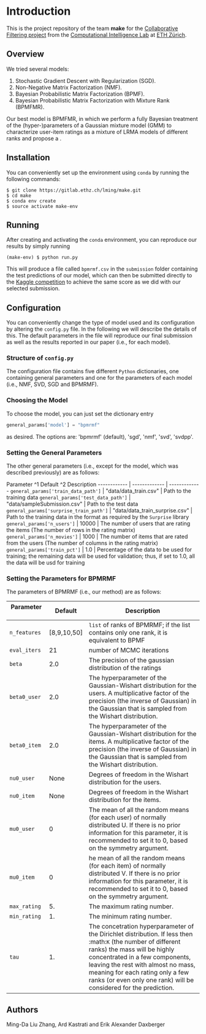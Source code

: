 # Introduction

This is the project repository of the team **make** for the [Collaborative Filtering project][1] from the [Computational Intelligence Lab][2] at [ETH Zürich][3].

## Overview 
We tried several models:
1. Stochastic Gradient Descent with Regularization (SGD).
2. Non-Negative Matrix Factorization (NMF).
3. Bayesian Probabilistic Matrix Factorization (BPMF).
4. Bayesian Probabilistic Matrix Factorization with Mixture Rank (BPMFMR).

Our best model is BPMFMR, in which we perform a fully Bayesian treatment of the (hyper-)parameters of a Gaussian mixture model (GMM) to characterize user-item ratings as a mixture of LRMA models of different ranks and propose a . 

## Installation
You can conveniently set up the environment using `conda` by running the following commands:
```console
$ git clone https://gitlab.ethz.ch/lming/make.git
$ cd make
$ conda env create
$ source activate make-env
```

## Running
After creating and activating the `conda` environment, you can reproduce our results by simply running
```console
(make-env) $ python run.py
```

This will produce a file called `bpmrmf.csv` in the `submission` folder containing the test predictions of our model, which can then be submitted directly to the [Kaggle competition][2] to achieve the same score as we did with our selected submission.

## Configuration
You can conveniently change the type of model used and its configuration by altering the `config.py` file. In the following we will describe the details of this. The default parameters in the file will reproduce our final submission as well as the results reported in our paper (i.e., for each model).

### Structure of `config.py`
The configuration file contains five different `Python` dictionaries, one containing general parameters and one for the parameters of each model (i.e., NMF, SVD, SGD and BPMRMF).

### Choosing the Model
To choose the model, you can just set the dictionary entry
```python
general_params['model'] = "bpmrmf"
```
as desired. The options are: 'bpmrmf' (default), 'sgd', 'nmf', 'svd', 'svdpp'.

### Setting the General Parameters
The other general parameters (i.e., except for the model, which was described previously) are as follows:

Parameter ^1 Default ^2 Description
------------ | ------------- | -------------
`general_params['train_data_path']` | "data/data_train.csv" | Path to the training data
`general_params['test_data_path']` | "data/sampleSubmission.csv" | Path to the test data
`general_params['surprise_train_path']` | "data/data_train_surprise.csv" | Path to the training data in the format as required by the `Surprise` library
`general_params['n_users']` | 10000 | The number of users that are rating the items (The number of rows in the rating matrix)
`general_params['n_movies']` | 1000 | The number of items that are rated from the users (The number of columns in the rating matrix)
`general_params['train_pct']` | 1.0 | Percentage of the data to be used for training; the remaining data will be used for validation; thus, if set to 1.0, all the data will be usd for training


### Setting the Parameters for BPMRMF
The parameters of BPMRMF (i.e., our method) are as follows:

Parameter &nbsp; &nbsp; &nbsp; &nbsp; &nbsp; &nbsp; &nbsp; &nbsp; &nbsp; | Default | Description
------------ | ------------- | -------------
`n_features` | [8,9,10,50] | `list` of ranks of BPMRMF; if the list contains only one rank, it is equivalent to BPMF
`eval_iters` | 21 | number of MCMC iterations
`beta` | 2.0 | The precision of the gaussian distribution of the ratings
`beta0_user` | 2.0 | The hyperparameter of the Gaussian-Wishart distribution for the users. A multiplicative factor of the precision (the inverse of Gaussian) in the Gaussian that is sampled from the Wishart distribution.  
`beta0_item` | 2.0 | The hyperparameter of the Gaussian-Wishart distribution for the items. A multiplicative factor of the precision (the inverse of Gaussian) in the Gaussian that is sampled from the Wishart distribution.  
`nu0_user` | None | Degrees of freedom in the Wishart distribution for the users.
`nu0_item` | None | Degrees of freedom in the Wishart distribution for the items.
`mu0_user` | 0 | The mean of all the random means (for each user) of normally distributed U. If there is no prior information for this parameter, it is recommended to set it to 0, based on the symmetry argument.
`mu0_item` | 0 | he mean of all the random means (for each item) of normally distributed V. If there is no prior information for this parameter, it is recommended to set it to 0, based on the symmetry argument.
`max_rating` | 5. | The maximum rating number.
`min_rating` | 1. | The minimum rating number.
`tau` | 1. | The concetration hyperparameter of the Dirichlet distribution. If less then :math:`K` (the number of different ranks) the mass will be highly concentrated in a few components, leaving the rest with almost no mass, meaning for each rating only a few ranks (or even only one rank) will be considered for the prediction.


## Authors
Ming-Da Liu Zhang, Ard Kastrati and Erik Alexander Daxberger


[1]: https://inclass.kaggle.com/c/cil-collab-filtering-2018
[2]: http://da.inf.ethz.ch/teaching/2018/CIL/
[3]: http://ethz.ch
